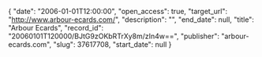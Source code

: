 {
  "date": "2006-01-01T12:00:00", 
  "open_access": true, 
  "target_url": "http://www.arbour-ecards.com/", 
  "description": "", 
  "end_date": null, 
  "title": "Arbour Ecards", 
  "record_id": "20060101T120000/BJtG9zOKbRTrXy8m/zIn4w==", 
  "publisher": "arbour-ecards.com", 
  "slug": 37617708, 
  "start_date": null
}

